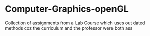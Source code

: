 # Computer-Graphics-openGL
Collection of assignments from a Lab Course which uses out dated methods coz the curriculum and the professor were both ass
